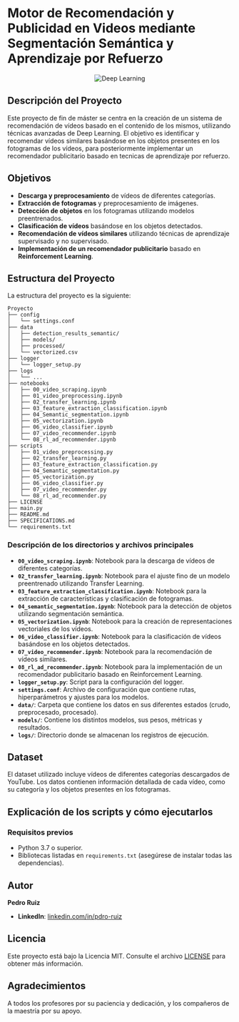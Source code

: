 # Motor de Recomendación y Publicidad en Videos mediante Segmentación Semántica y Aprendizaje por Refuerzo
 
<p align="center">
  <img src="https://cdn-images-1.medium.com/v2/resize:fit:2600/1*u9L_UJbV0Qfg1PZQkHna2g.png" alt="Deep Learning">
</p>

## Descripción del Proyecto

Este proyecto de fin de máster se centra en la creación de un sistema de recomendación de vídeos basado en el contenido de los mismos, utilizando técnicas avanzadas de Deep Learning. El objetivo es identificar y recomendar vídeos similares basándose en los objetos presentes en los fotogramas de los vídeos, para posteriormente implementar un recomendador publicitario basado en tecnicas de aprendizaje por refuerzo.

## Objetivos

- **Descarga y preprocesamiento** de vídeos de diferentes categorías.
- **Extracción de fotogramas** y preprocesamiento de imágenes.
- **Detección de objetos** en los fotogramas utilizando modelos preentrenados.
- **Clasificación de vídeos** basándose en los objetos detectados.
- **Recomendación de vídeos similares** utilizando técnicas de aprendizaje supervisado y no supervisado.
- **Implementación de un recomendador publicitario** basado en **Reinforcement Learning**.

## Estructura del Proyecto

La estructura del proyecto es la siguiente:

```
Proyecto
├── config
│   └── settings.conf
├── data
│   ├── detection_results_semantic/
│   ├── models/
│   ├── processed/
│   └── vectorized.csv
├── logger
│   └── logger_setup.py
├── logs
│   └── ...
├── notebooks
│   ├── 00_video_scraping.ipynb
│   ├── 01_video_preprocessing.ipynb
│   ├── 02_transfer_learning.ipynb
│   ├── 03_feature_extraction_classification.ipynb
│   ├── 04_Semantic_segmentation.ipynb
│   ├── 05_vectorization.ipynb
│   ├── 06_video_classifier.ipynb
│   ├── 07_video_recommender.ipynb
│   └── 08_rl_ad_recommender.ipynb
├── scripts
│   ├── 01_video_preprocessing.py
│   ├── 02_transfer_learning.py
│   ├── 03_feature_extraction_classification.py
│   ├── 04_Semantic_segmentation.py
│   ├── 05_vectorization.py
│   ├── 06_video_classifier.py
│   ├── 07_video_recommender.py
│   └── 08_rl_ad_recommender.py
├── LICENSE
├── main.py
├── README.md
├── SPECIFICATIONS.md
└── requirements.txt
```


### Descripción de los directorios y archivos principales

- **`00_video_scraping.ipynb`**: Notebook para la descarga de vídeos de diferentes categorías.
- **`02_transfer_learning.ipynb`**: Notebook para el ajuste fino de un modelo preentrenado utilizando Transfer Learning.
- **`03_feature_extraction_classification.ipynb`**: Notebook para la extracción de características y clasificación de fotogramas.
- **`04_semantic_segmentation.ipynb`**: Notebook para la detección de objetos utilizando segmentación semántica.
- **`05_vectorization.ipynb`**: Notebook para la creación de representaciones vectoriales de los vídeos.
- **`06_video_classifier.ipynb`**: Notebook para la clasificación de vídeos basándose en los objetos detectados.
- **`07_video_recommender.ipynb`**: Notebook para la recomendación de vídeos similares.
- **`08_rl_ad_recommender.ipynb`**: Notebook para la implementación de un recomendador publicitario basado en Reinforcement Learning.
- **`logger_setup.py`**: Script para la configuración del logger.
- **`settings.conf`**: Archivo de configuración que contiene rutas, hiperparámetros y ajustes para los modelos.
- **`data/`**: Carpeta que contiene los datos en sus diferentes estados (crudo, preprocesado, procesado).
- **`models/`**: Contiene los distintos modelos, sus pesos, métricas y resultados.
- **`logs/`**: Directorio donde se almacenan los registros de ejecución.

## Dataset

El dataset utilizado incluye vídeos de diferentes categorías descargados de YouTube. Los datos contienen información detallada de cada vídeo, como su categoría y los objetos presentes en los fotogramas.

## Explicación de los scripts y cómo ejecutarlos

### Requisitos previos

- Python 3.7 o superior.
- Bibliotecas listadas en `requirements.txt` (asegúrese de instalar todas las dependencias).

## Autor

**Pedro Ruiz**

- **LinkedIn**: [linkedin.com/in/pdro-ruiz](https://linkedin.com/in/pdro-ruiz/)

## Licencia

Este proyecto está bajo la Licencia MIT. Consulte el archivo [LICENSE](LICENSE) para obtener más información.

## Agradecimientos

A todos los profesores por su paciencia y dedicación, y los compañeros de la maestría por su apoyo.
